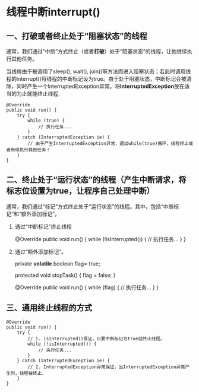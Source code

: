 # 线程中断interrupt() #

## 一、打破或者终止处于“阻塞状态”的线程

通常，我们通过“中断”方式终止（或者**打破**）处于“阻塞状态”的线程，让他继续执行其他任务。<br>

当线程由于被调用了sleep(), wait(), join()等方法而进入阻塞状态；若此时调用线程的interrupt()将线程的中断标记设为true。由于处于阻塞状态，中断标记会被清除，同时产生一个InterruptedException异常。将**InterruptedException**放在适当的为止就能终止线程.

    @Override
	public void run() {
	    try {
	        while (true) {
	            // 执行任务...
	        }
	    } catch (InterruptedException ie) {  
	        // 由于产生InterruptedException异常，退出while(true)循环，线程终止或者继续执行其他任务！
	    }
	}

## 二、终止处于“运行状态”的线程（产生中断请求，将标志位设置为true，让程序自己处理中断）

通常，我们通过“标记”方式终止处于“运行状态”的线程。其中，包括“中断标记”和“额外添加标记”。

1. 通过“中断标记”终止线程

	@Override
	public void run() {
	    while (!isInterrupted()) {
	        // 执行任务...
	    }
	}


2. 通过“额外添加标记”。

	private **volatile** boolean flag= true;
	
	protected void stopTask() {
	    flag = false;
	}
	
	@Override
	public void run() {
	    while (flag) {
	        // 执行任务...
	    }
	}

## 三、通用终止线程的方式

	@Override
	public void run() {
	    try {
	        // 1. isInterrupted()保证，只要中断标记为true就终止线程。
	        while (!isInterrupted()) {
	            // 执行任务...
	        }
	    } catch (InterruptedException ie) {  
	        // 2. InterruptedException异常保证，当InterruptedException异常产生时，线程被终止。
	    }
	}